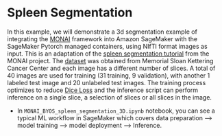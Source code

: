 # Spleen Segmentation
In this example, we will demonstrate a 3d segmentation example of integrating the [MONAI](http://monai.io) framework into Amazon SageMaker with the SageMaker Pytorch managed containers, using NIfTI format images as input. This is an adaptation of the [spleen segmentation tutorial](https://github.com/Project-MONAI/tutorials/blob/master/3d_segmentation/spleen_segmentation_3d.ipynb) from the MONAI project. The [dataset](https://registry.opendata.aws/msd/) was obtained from Memorial Sloan Kettering Cancer Center and each image has a different number of slices. A total of 40 images are used for training (31 training, 9 validation), with another 1 labeled test image and 20 unlabeled test images. The training process optimizes to reduce [Dice Loss](https://docs.monai.io/en/stable/losses.html) and the inference script can perform inference on a single slice, a selection of slices or all slices in the image.

+ In `MONAI_BYOS_spleen_segmentation_3D.ipynb` notebook, you can see a typical ML workflow in SageMaker which covers data preparation --> model training --> model deployment --> Inference. 
